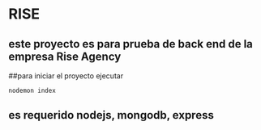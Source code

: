 # RISE
## este proyecto es para prueba de back end de la empresa Rise Agency

##para iniciar el proyecto ejecutar

```nodemon index```
## es requerido nodejs, mongodb, express
